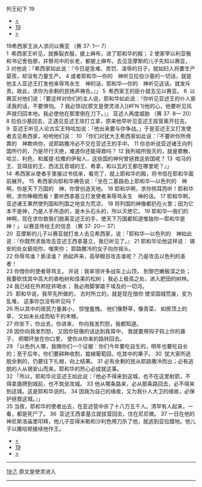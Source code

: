 ﻿





 列王纪下 19




* [<](bible/2KI18.md)
* [19](bible/2KI.md)
* [>](bible/2KI20.md)



 
19希西家王派人求问以赛亚 （赛
37·
1—
7）  
1  希西家王听见，就撕裂衣服，披上麻布，进了耶和华的殿； 
2 使家宰以利亚敬和书记舍伯那，并祭司中的长老，都披上麻布，去见亚摩斯的儿子先知以赛亚， 
3 对他说：「希西家如此说：『今日是急难、责罚、凌辱的日子，就如妇人将要生产婴孩，却没有力量生产。 
4 或者耶和华—你的　神听见拉伯沙基的一切话，就是他主人亚述王打发他来辱骂永生　神的话，耶和华—你的　神听见这话，就发斥责。故此，求你为余剩的民扬声祷告。』」 
5  希西家王的臣仆就去见以赛亚。 
6  以赛亚对他们说：「要这样对你们的主人说，耶和华如此说：『你听见亚述王的仆人亵渎我的话，不要惧怕。 
7 我必惊动[原文是使灵进入](#FN
1)他的心，他要听见风声就归回本地。我必使他在那里倒在刀下。』」 亚述人再度威胁 （赛
37·
8—
20）  
8 拉伯沙基回去，正遇见亚述王攻打立拿，原来他早听见亚述王拔营离开拉吉。 
9  亚述王听见人论古实王特哈加说：「他出来要与你争战。」于是亚述王又打发使者去见希西家，吩咐他们说： 
10 「你们对犹大王希西家如此说：『不要听你所倚靠的　神欺哄你，说耶路撒冷必不交在亚述王的手中。 
11 你总听说亚述诸王向列国所行的，乃是尽行灭绝，难道你还能得救吗？ 
12 我列祖所毁灭的，就是歌散、哈兰、利色，和属提·拉撒的伊甸人，这些国的神何曾拯救这些国呢？ 
13  哈马的王、亚珥拔的王、西法瓦音城的王、希拿，和以瓦的王都在哪里呢？』」  
14  希西家从使者手里接过书信来，看完了，就上耶和华的殿，将书信在耶和华面前展开。 
15  希西家向耶和华祷告说：「坐在二基路伯上耶和华—以色列的　神啊，你是天下万国的　神，你曾创造天地。 
16 耶和华啊，求你侧耳而听！耶和华啊，求你睁眼而看！要听西拿基立打发使者来辱骂永生　神的话。 
17 耶和华啊，亚述诸王果然使列国和列国之地变为荒凉， 
18 将列国的神像都扔在火里；因为它本不是神，乃是人手所造的，是木头石头的，所以灭绝它。 
19 耶和华—我们的　神啊，现在求你救我们脱离亚述王的手，使天下万国都知道惟独你—耶和华是　神！」 以赛亚传给王的信息 （赛
37·
20—
37）  
20  亚摩斯的儿子以赛亚就打发人去见希西家，说：「耶和华—以色列的　神如此说：『你既然求我攻击亚述王西拿基立，我已听见了。』 
21 耶和华论他这样说： 锡安的处女藐视你，嗤笑你； 耶路撒冷的女子向你摇头。  
22 你辱骂谁？亵渎谁？ 扬起声来，高举眼目攻击谁呢？ 乃是攻击以色列的圣者！  
23 你借你的使者辱骂主， 并说：我率领许多战车上山顶， 到黎巴嫩极深之处； 我要砍伐其中高大的香柏树和佳美的松树； 我必上极高之处，进入肥田的树林。  
24 我已经在外邦挖井喝水； 我必用脚掌踏干埃及的一切河。     
25  耶和华说，我早先所做的， 古时所立的，就是现在借你 使坚固城荒废，变为乱堆， 这事你岂没有听见吗？  
26 所以其中的居民力量甚小， 惊惶羞愧。 他们像野草，像青菜， 如房顶上的草， 又如未长成而枯干的禾稼。  
27 你坐下，你出去，你进来， 你向我发烈怒，我都知道。  
28 因你向我发烈怒， 又因你狂傲的话达到我耳中， 我就要用钩子钩上你的鼻子， 把嚼环放在你口里， 使你从你来的路转回去。  
29 「以色列人哪，我赐你们一个证据：你们今年要吃自生的，明年也要吃自长的；至于后年，你们要耕种收割，栽植葡萄园，吃其中的果子。 
30  犹大家所逃脱余剩的，仍要往下扎根，向上结果。 
31 必有余剩的民从耶路撒冷而出；必有逃脱的人从锡安山而来。耶和华的热心必成就这事。  
32 「所以，耶和华论亚述王如此说：『他必不得来到这城，也不在这里射箭，不得拿盾牌到城前，也不筑垒攻城。 
33 他从哪条路来，必从那条路回去，必不得来到这城。这是耶和华说的。 
34 因我为自己的缘故，又为我仆人大卫的缘故，必保护拯救这城。』」  
35 当夜，耶和华的使者出去，在亚述营中杀了十八万五千人。清早有人起来，一看，都是死尸了。 
36  亚述王西拿基立就拔营回去，住在尼尼微。 
37 一日在他的神尼斯洛庙里叩拜，他儿子亚得米勒和沙利色用刀杀了他，就逃到亚拉腊地。他儿子以撒哈顿接续他作王。 
* [<](bible/2KI18.md)
* [19](bible/2KI.md)
* [>](bible/2KI20.md)





---


[19:7:](#V7)
原文是使灵进入




---









